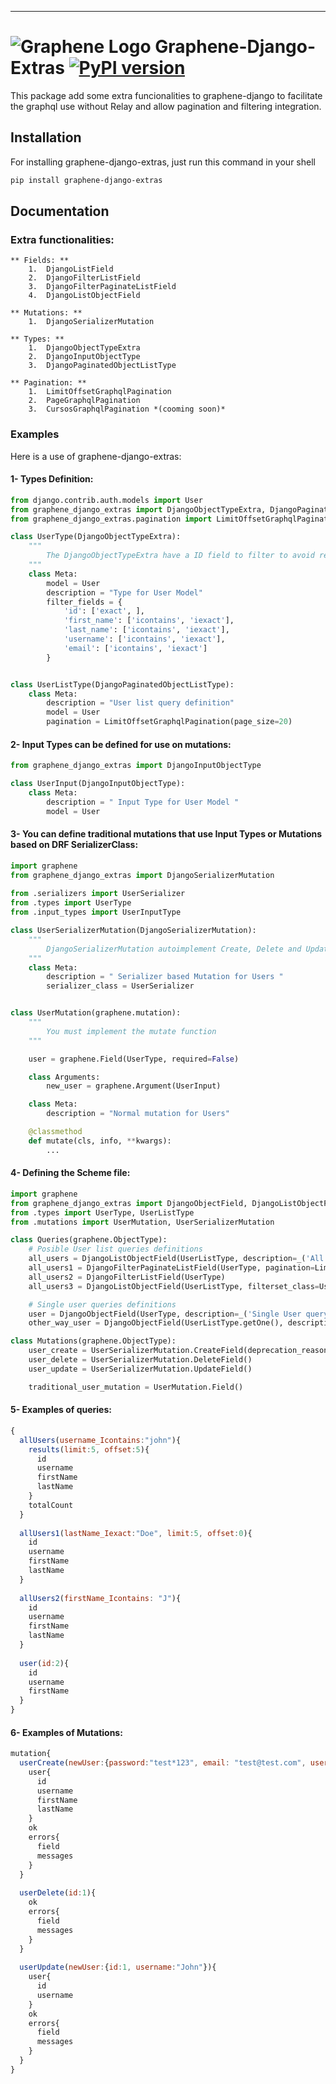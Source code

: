
---

# ![Graphene Logo](http://graphene-python.org/favicon.png) Graphene-Django-Extras [![PyPI version](https://badge.fury.io/py/graphene-django-extras.svg)](https://badge.fury.io/py/graphene-django-extras) 


This package add some extra funcionalities to graphene-django to facilitate the graphql use without Relay and 
allow pagination and filtering integration.

## Installation

For installing graphene-django-extras, just run this command in your shell

```bash
pip install graphene-django-extras
```

## Documentation

### Extra functionalities:
    ** Fields: **
        1.	DjangoListField
        2.	DjangoFilterListField
        3.	DjangoFilterPaginateListField
        4.	DjangoListObjectField

    ** Mutations: **
        1.	DjangoSerializerMutation

    ** Types: **
        1.  DjangoObjectTypeExtra
        2.	DjangoInputObjectType
        3.	DjangoPaginatedObjectListType

    ** Pagination: **
        1.	LimitOffsetGraphqlPagination
        2.	PageGraphqlPagination
        3.	CursosGraphqlPagination *(cooming soon)*


### Examples

Here is a use of graphene-django-extras:

#### 1- Types Definition:

```python
from django.contrib.auth.models import User
from graphene_django_extras import DjangoObjectTypeExtra, DjangoPaginatedObjectListType    
from graphene_django_extras.pagination import LimitOffsetGraphqlPagination

class UserType(DjangoObjectTypeExtra):
    """
        The DjangoObjectTypeExtra have a ID field to filter to avoid resolve method definition on Queries 
    """
    class Meta:
        model = User
        description = "Type for User Model"
        filter_fields = {
            'id': ['exact', ],
            'first_name': ['icontains', 'iexact'],
            'last_name': ['icontains', 'iexact'],
            'username': ['icontains', 'iexact'],
            'email': ['icontains', 'iexact']
        }


class UserListType(DjangoPaginatedObjectListType):
    class Meta:
        description = "User list query definition"
        model = User
        pagination = LimitOffsetGraphqlPagination(page_size=20)
```

#### 2- Input Types can be defined for use on mutations:

```python
from graphene_django_extras import DjangoInputObjectType

class UserInput(DjangoInputObjectType):
    class Meta:
        description = " Input Type for User Model "
        model = User
```

#### 3- You can define traditional mutations that use Input Types or Mutations based on DRF SerializerClass:

```python
import graphene
from graphene_django_extras import DjangoSerializerMutation 
    
from .serializers import UserSerializer
from .types import UserType
from .input_types import UserInputType

class UserSerializerMutation(DjangoSerializerMutation):
    """
        DjangoSerializerMutation autoimplement Create, Delete and Update function
    """
    class Meta:
        description = " Serializer based Mutation for Users "
        serializer_class = UserSerializer


class UserMutation(graphene.mutation):
    """
        You must implement the mutate function
    """

    user = graphene.Field(UserType, required=False)

    class Arguments:
        new_user = graphene.Argument(UserInput)

    class Meta:
        description = "Normal mutation for Users"

    @classmethod
    def mutate(cls, info, **kwargs):
        ...
```

#### 4- Defining the Scheme file:

```python
import graphene
from graphene_django_extras import DjangoObjectField, DjangoListObjectField
from .types import UserType, UserListType
from .mutations import UserMutation, UserSerializerMutation

class Queries(graphene.ObjectType):
    # Posible User list queries definitions
    all_users = DjangoListObjectField(UserListType, description=_('All Usersquery'))
    all_users1 = DjangoFilterPaginateListField(UserType, pagination=LimitOffsetGraphqlPagination())
    all_users2 = DjangoFilterListField(UserType)
    all_users3 = DjangoListObjectField(UserListType, filterset_class=UserFilter, description=_('All Users query'))

    # Single user queries definitions
    user = DjangoObjectField(UserType, description=_('Single User query'))  
    other_way_user = DjangoObjectField(UserListType.getOne(), description=_('Other way to query a single User query'))  

class Mutations(graphene.ObjectType):
    user_create = UserSerializerMutation.CreateField(deprecation_reason='Deprecation message')
    user_delete = UserSerializerMutation.DeleteField()
    user_update = UserSerializerMutation.UpdateField()

    traditional_user_mutation = UserMutation.Field()
```

#### 5- Examples of queries:
```js
{
  allUsers(username_Icontains:"john"){
    results(limit:5, offset:5){
      id
      username
      firstName
      lastName
    }
    totalCount
  }
  
  allUsers1(lastName_Iexact:"Doe", limit:5, offset:0){
    id
    username
    firstName
    lastName    
  }
  
  allUsers2(firstName_Icontains: "J"){
    id
    username
    firstName
    lastName
  }
  
  user(id:2){
    id
    username
    firstName
  }
}
```

#### 6- Examples of Mutations:

```js
mutation{
  userCreate(newUser:{password:"test*123", email: "test@test.com", username:"test"}){
    user{
      id
      username
      firstName
      lastName
    }
    ok
    errors{
      field
      messages
    }
  }
  
  userDelete(id:1){
    ok
    errors{
      field
      messages
    }
  }
  
  userUpdate(newUser:{id:1, username:"John"}){
    user{
      id
      username
    }
    ok
    errors{
      field
      messages
    }
  }
}
```
